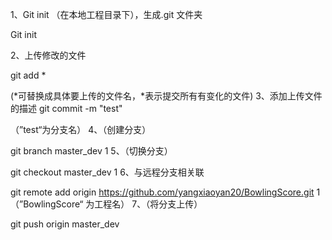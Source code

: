 1、Git init （在本地工程目录下），生成.git 文件夹

Git init

2、上传修改的文件

git add *

(*可替换成具体要上传的文件名，*表示提交所有有变化的文件) 3、添加上传文件的描述
git commit -m "test"

（”test“为分支名）
4、（创建分支）

git branch master_dev
1
5、（切换分支）

git checkout master_dev
1
6、与远程分支相关联

git remote add origin https://github.com/yangxiaoyan20/BowlingScore.git
1
（”BowlingScore“ 为工程名）
7、（将分支上传）

git push origin master_dev